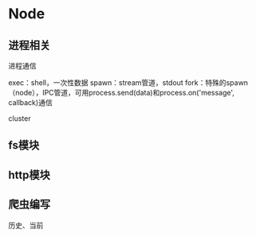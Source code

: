 
# Node

## 进程相关

进程通信

exec：shell，一次性数据
spawn：stream管道，stdout
fork：特殊的spawn（node），IPC管道，可用process.send(data)和process.on('message', callback)通信

cluster

## fs模块

## http模块

## 爬虫编写

历史、当前
